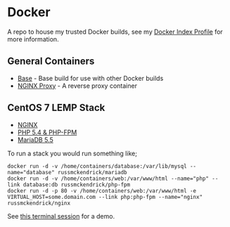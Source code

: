 Docker
=============

A repo to house my trusted Docker builds, see my [Docker Index Profile](https://index.docker.io/u/russmckendrick/) for more information.

## General Containers

- [Base](https://registry.hub.docker.com/u/russmckendrick/base/) - Base build for use with other Docker builds
- [NGINX Proxy](https://registry.hub.docker.com/u/russmckendrick/nginx-proxy/) - A reverse proxy container

## CentOS 7 LEMP Stack

- [NGINX](https://registry.hub.docker.com/u/russmckendrick/nginx/)
- [PHP 5.4 & PHP-FPM](https://registry.hub.docker.com/u/russmckendrick/php-fpm/)
- [MariaDB 5.5](https://registry.hub.docker.com/u/russmckendrick/mariadb/)


To run a stack you would run something like;

```
docker run -d -v /home/containers/database:/var/lib/mysql --name="database" russmckendrick/mariadb
docker run -d -v /home/containers/web:/var/www/html --name="php" --link database:db russmckendrick/php-fpm
docker run -d -p 80 -v /home/containers/web:/var/www/html -e VIRTUAL_HOST=some.domain.com --link php:php-fpm --name="nginx" russmckendrick/nginx
```

See [this terminal session](https://asciinema.org/a/11731) for a demo.